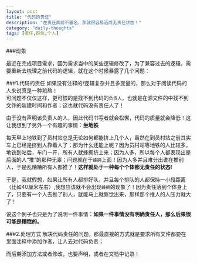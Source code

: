 ```yaml
---
layout: post
title: "代码的责任"
description: "在责任面前不署名，那就很容易造成无责任状态！"
category: "daily-thoughts"
tags: [责任,群体,个人]
---
```


###现象

最近在完成项目需求，因为需求当中的某些逻辑修改了，为了兼容过去的逻辑，需要重新去梳理之前代码的逻辑，就在这个时候暴露了几个问题：  

###1.代码的责任
如果没有注释的/逻辑复杂并且多变量的，那么对于阅读代码的人来说真是一种煎熬！  
可问题不仅仅这样，更可恨的是找不到代码的`负责人`，也就是在源文件的中找不到文件的新建时间和作者；这也就代码没有责任人了！

由于没有声明该负责人的人，因此代码书写者就会松懈，代码的质量就会降低！这让我想到了另外一个有趣的事情：**坐地铁**

每天早上地铁到了员村站总是无论如何都能挤上几个人，虽然在到员村站之前其实车上已经是挤到人靠着人了；那为什么还能上呢？因为员村站等地铁的人比较多，地铁到站后，车门一开，所有人就蜂拥挤上来；因为人多，所以每个人都表现出是后面的人“推”的那种无辜；问题就在于`蜂拥`上面！因为人多并且难分出谁在推别人，于是乱糟糟所有人都推了！**这样就处于一种每个个体都无责任的状态!** 

于是，我就假想，如果让所有人都排好队，并且每个排队的人都保持一小段距离（比如40厘米左右）,我想应该就不会出现`蜂拥`的现象了！因为责任落到个体身上了，只要有一个人去推了别人，就能马上就察觉出来，那样那个推人的人压力就大了！

说这个例子也只是为了说明一件事情：**如果一件事情没有明确责任人，那么后果很可能是糟糕的。**

###2.处理方式
解决代码责任的问题，那最直接的方式就是要求所有文件都要在里面注释中添加作者，让人去对代码负责；

而后期添加方法或者修改，也要声明，或者在文档中记录！
